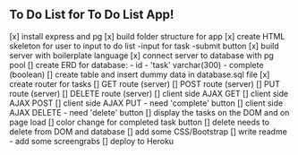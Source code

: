 ## To Do List for To Do List App!

[x] install express and pg
[x] build folder structure for app
[x] create HTML skeleton for user to input to do list
    -input for task
    -submit button 
[x] build server with boilerplate language
[x] connect server to database with pg pool
[] create ERD for database:
    - id
    - 'task' varchar(300)
    - complete (boolean)
[] create table and insert dummy data in database.sql file
[x] create router for tasks
    [] GET route (server)
    [] POST route (server)
    [] PUT route (server)
    [] DELETE route (server)
[] client side AJAX GET
[] client side AJAX POST
[] client side AJAX PUT
    - need 'complete' button 
[] client side AJAX DELETE
    - need 'delete' button
[] display the tasks on the DOM and on page load
[] color change for completed task button
[] delete needs to delete from DOM and database
[] add some CSS/Bootstrap
[] write readme - add some screengrabs
[] deploy to Heroku

